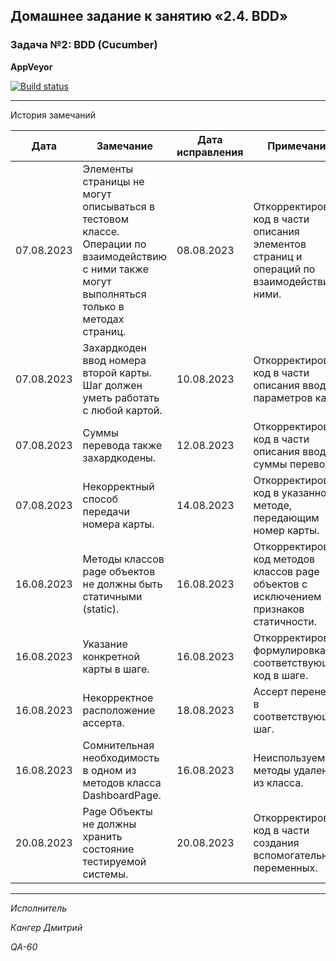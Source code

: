 ## Домашнее задание к занятию «2.4. BDD»

### Задача №2: BDD (Cucumber)

**AppVeyor**

[![Build status](https://ci.appveyor.com/api/projects/status/58ehixvto1jc4q5j?svg=true)](https://ci.appveyor.com/project/Kanger79/hw-8-6-2-cucumber)

***
  
 История замечаний

<table>
<thead>
<tr>
<th>Дата</th>
<th>Замечание</th>
<th>Дата исправления</th>
<th>Примечание</th>
</tr>
</thead>

<tbody>

<tr>
<td>07.08.2023</td>
<td>Элементы страницы не могут описываться в тестовом классе. Операции по взаимодействию с ними также могут выполняться только в методах страниц.</td>
<td>08.08.2023</td>
<td>Откорректирован код в части описания элементов страниц и операций по взаимодействию с ними.</td>
</tr>

<tr>
<td>07.08.2023</td>
<td>Захардкоден ввод номера второй карты. Шаг должен уметь работать с любой картой.</td>
<td>10.08.2023</td>
<td>Откорректирован код в части описания ввода параметров карт.</td>
</tr>

<tr>
<td>07.08.2023</td>
<td>Суммы перевода также захардкодены.</td>
<td>12.08.2023</td>
<td>Откорректирован код в части описания ввода суммы перевода.</td>
</tr>

<tr>
<td>07.08.2023</td>
<td>Некорректный способ передачи номера карты.</td>
<td>14.08.2023</td>
<td>Откорректирован код в указанном методе, передающим номер карты.</td>
</tr>

<tr>
<td>16.08.2023</td>
<td>Методы классов page объектов не должны быть статичными (static).</td>
<td>16.08.2023</td>
<td>Откорректирован код методов классов page объектов с исключением признаков статичности.</td>
</tr>

<tr>
<td>16.08.2023</td>
<td>Указание конкретной карты в шаге.</td>
<td>16.08.2023</td>
<td>Откорректирована формулировка и соответствующий код в шаге.</td>
</tr>

<tr>
<td>16.08.2023</td>
<td>Некорректное расположение ассерта.</td>
<td>18.08.2023</td>
<td>Ассерт перенесен в соответствующий шаг.</td>
</tr>

<tr>
<td>16.08.2023</td>
<td>Сомнительная необходимость в одном из методов класса DashboardPage.</td>
<td>16.08.2023</td>
<td>Неиспользуемые методы удалены из класса.</td>
</tr>

<tr>
<td>20.08.2023</td>
<td>Page Объекты не должны хранить состояние тестируемой системы.</td>
<td>20.08.2023</td>
<td>Откорректирован код в части создания вспомогательных переменных.</td>
</tr>


</tbody>
</table>

***

*Исполнитель*

*Кангер Дмитрий*

*QA-60*
